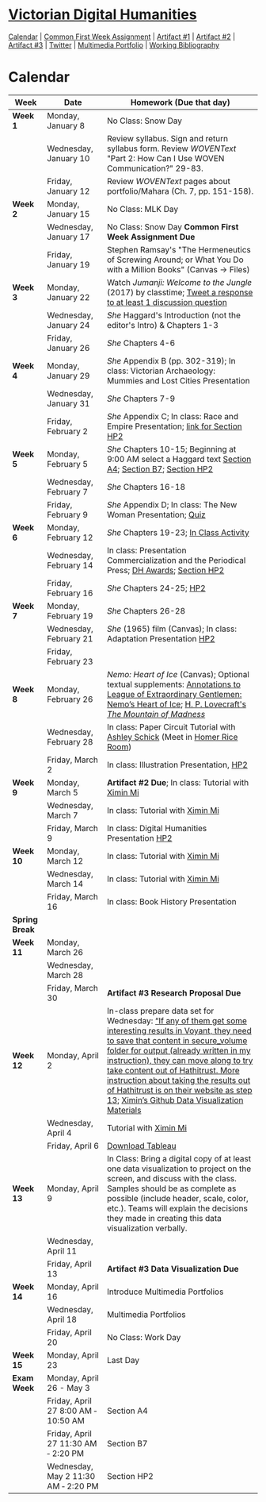 <link rel="shortcut icon" href="https://kholterhoff.github.io/S18_ENG_1102/favicon.ico" type="image/x-icon">
<link rel="icon" href="https://kholterhoff.github.io/S18_ENG_1102/favicon.ico" type="image/x-icon">

<h1><a href="https://kholterhoff.github.io/S18_ENG_1102/Course_Description">Victorian Digital Humanities</a></h1>

<a href="https://kholterhoff.github.io/S18_ENG_1102/Victorian_Digital_Humanities">Calendar</a>  |  <a href="https://kholterhoff.github.io/S18_ENG_1102/Common_First_Week_Assignment">Common First Week Assignment</a> | <a href="https://kholterhoff.github.io/S18_ENG_1102/Artifact_1">Artifact #1</a> |  <a href="https://kholterhoff.github.io/S18_ENG_1102/Artifact_2">Artifact #2</a> |  <a href="https://kholterhoff.github.io/S18_ENG_1102/Artifact_3">Artifact #3</a> |  <a href="https://kholterhoff.github.io/S18_ENG_1102/Twitter">Twitter</a> | <a href="https://kholterhoff.github.io/S18_ENG_1102/Multimedia_Portfolio">Multimedia Portfolio</a> | <a href="https://kholterhoff.github.io/S18_ENG_1102/Bibliography">Working Bibliography</a>

<h1>Calendar</h1>

|Week|Date| Homework (Due that day)|
|----|--------------|----------------------------------------------|
|**Week 1**|Monday, January 8 | No Class: Snow Day |
||Wednesday, January 10 |  Review syllabus. Sign and return syllabus form. Review _WOVENText_ "Part 2: How Can I Use WOVEN Communication?" 29-83. |
||Friday, January 12 | Review _WOVENText_ pages about portfolio/Mahara (Ch. 7, pp. 151-158). |
|**Week 2**|Monday, January 15 | No Class: MLK Day |
||Wednesday, January 17 | No Class: Snow Day **Common First Week Assignment Due**|
||Friday, January 19 | Stephen Ramsay's "The Hermeneutics of Screwing Around; or What You Do with a Million Books" (Canvas -> Files) |
|**Week 3**|Monday, January 22	 | Watch _Jumanji: Welcome to the Jungle_ (2017) by classtime; <a href="https://kholterhoff.github.io/S18_ENG_1102/Jumanji">Tweet a response to at least 1 discussion question</a> |
||Wednesday, January 24 | _She_ Haggard's Introduction (not the editor's Intro) & Chapters 1-3 |
||Friday, January 26 | _She_ Chapters 4-6 |
|**Week 4**|Monday, January 29 | _She_ Appendix B (pp. 302-319); In class: Victorian Archaeology: Mummies and Lost Cities Presentation |
||Wednesday, January 31 | _She_ Chapters 7-9  |
||Friday, February 2 | _She_ Appendix C; In class: Race and Empire Presentation; <a href="https://docs.google.com/forms/d/e/1FAIpQLSdVyAageVGNwLActo14fjDhJY4wpeVSdF0DdpfgOK8L3RLzFw/viewform?c=0&w=1&usp=mail_form_link">link for Section HP2</a> |
|**Week 5**|Monday, February 5 | _She_  Chapters 10-15;  Beginning at 9:00 AM select a Haggard text <a href="https://docs.google.com/spreadsheets/d/1NXUeytqczWhs0lQlDKndy1pAug2vs9LjlJh-gmakV0Y/edit?usp=sharing">Section A4</a>; <a href="https://docs.google.com/spreadsheets/d/1HkA2nY2ijlp7B2mIeJCScwm9X0qA4dWhGqivKELOWKo/edit?usp=sharing">Section B7</a>; <a href="https://docs.google.com/spreadsheets/d/1UwvK36zROo6qmU6_k_VjLcR1yyEgOMcOejwDSKNRmfc/edit?usp=sharing">Section HP2</a>  |
||Wednesday, February 7 | _She_ Chapters 16-18  |
||Friday, February 9 | _She_ Appendix D; In class: The New Woman Presentation; <a href="https://kholterhoff.github.io/S18_ENG_1102/Quiz">Quiz</a> | 
|**Week 6**|Monday, February 12 | _She_ Chapters 19-23; <a href="https://docs.google.com/spreadsheets/d/1KzAwd8QeZi_unER4XpdmdLEURGsPcITSOjmKQY0KoTg/edit?usp=sharing">In Class Activity</a> |
||Wednesday, February 14 | In class: Presentation Commercialization and the Periodical Press; <a href="https://docs.google.com/forms/d/e/1FAIpQLSfXqc_NNTKKeDULYabEeEIqXCMX-AF5fc7W6NsuOjiAif8vrw/viewform">DH Awards</a>; <a href="https://goo.gl/forms/kyVHNYcI3oPwuVb62">Section HP2</a>  |
||Friday, February 16 | _She_ Chapters 24-25; <a href="https://goo.gl/forms/PiAIJUuGkm3nF0qw2">HP2</a> |
|**Week 7**|Monday, February 19 | _She_ Chapters 26-28 |
||Wednesday, February 21 | _She_ (1965) film (Canvas); In class: Adaptation Presentation <a href="https://docs.google.com/forms/d/e/1FAIpQLScmC0ryPc9FKcMhcWujuufxT31abOGwDtEtaZcKSq0fUu9pZg/viewform?usp=sf_link">HP2</a> | 
||Friday, February 23 |  |
|**Week 8**|Monday, February 26	| _Nemo: Heart of Ice_ (Canvas); Optional textual supplements: <a href="http://jessnevins.com/annotations/heartofice.html">Annotations to League of Extraordinary Gentlemen: Nemo’s Heart of Ice</a>; <a href="http://gutenberg.net.au/ebooks06/0600031h.html">H. P. Lovecraft's _The Mountain of Madness_</a> |
||Wednesday, February 28 | In class: Paper Circuit Tutorial with <a href="https://www.ashleylschick.com/">Ashley Schick</a> (Meet in <a href="https://multimediagt.wordpress.com/">Homer Rice Room</a>) |
||Friday, March 2 | In class: Illustration Presentation, <a href="https://docs.google.com/forms/d/e/1FAIpQLScVbtFvu0q6SFxGVOc9J6ShMEJ_MzhF3Tg3N0FnQlWH6s2t1Q/viewform?usp=sf_link">HP2</a> |
|**Week 9**|Monday, March 5 | **Artifact #2 Due**; In class: Tutorial with <a href="http://libguides.gatech.edu/prf.php?account_id=139382">Ximin Mi</a> |
||Wednesday, March 7 | In class: Tutorial with <a href="http://libguides.gatech.edu/prf.php?account_id=139382">Ximin Mi</a> | 
||Friday, March 9 | In class: Digital Humanities Presentation <a href="https://docs.google.com/forms/d/e/1FAIpQLSeyn0Yjypq8goX3p1ZwrTk2f_Qh3-3LykiUS5yenRAM-TmaJg/viewform?usp=sf_link">HP2</a> |
|**Week 10**|Monday, March 12 | In class: Tutorial with <a href="http://libguides.gatech.edu/prf.php?account_id=139382">Ximin Mi</a> |
||Wednesday, March 14 | In class: Tutorial with <a href="http://libguides.gatech.edu/prf.php?account_id=139382">Ximin Mi</a> | 
||Friday, March 16 | In class: Book History Presentation |
|**Spring Break**| | |
|**Week 11**|Monday, March 26 | |
||Wednesday, March 28 | | 
||Friday, March 30	 |	**Artifact #3 Research Proposal Due** |
|**Week 12**|Monday, April 2 | In-class prepare data set for Wednesday: <a href="https://wiki.htrc.illinois.edu/display/COM/HTRC+Data+Capsule+Tutorial">“If any of them get some interesting results in Voyant, they need to save that content in secure_volume folder for output (already written in my instruction), they can move along to try take content out of Hathitrust. More instruction about taking the results out of Hathitrust is on their website as step 13</a>; <a href="github.com/GTLibraryDataVisualization">Ximin’s Github Data Visualization Materials</a> |
||Wednesday, April 4 | Tutorial with <a href="http://libguides.gatech.edu/prf.php?account_id=139382">Ximin Mi</a> | 
||Friday, April 6 | <a href="https://www.tableau.com/academic/students#form">Download Tableau</a> |
|**Week 13**|Monday, April 9 | In Class: Bring a digital copy of at least one data visualization to project on the screen, and discuss with the class. Samples should be as complete as possible (include header, scale, color, etc.). Teams will explain the decisions they made in creating this data visualization verbally. |
||Wednesday, April 11 |	|
||Friday, April 13 |	**Artifact #3 Data Visualization Due** |
|**Week 14**|Monday, April 16	 | Introduce Multimedia Portfolios|
||Wednesday, April 18 | Multimedia Portfolios| 
||Friday, April 20 | No Class: Work Day |
|**Week 15**|Monday, April 23 | Last Day |
|**Exam Week**|Monday, April 26 - May 3| |
||Friday, April 27 8:00 AM ‐ 10:50 AM| Section A4 |
||Friday, April 27 11:30 AM ‐ 2:20 PM| Section B7 |
||Wednesday, May 2 11:30 AM ‐ 2:20 PM| Section HP2 |
